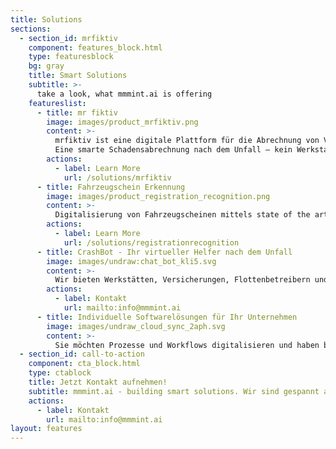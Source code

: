 ```yaml
---
title: Solutions
sections:
  - section_id: mrfiktiv
    component: features_block.html
    type: featuresblock
    bg: gray
    title: Smart Solutions
    subtitle: >-
      take a look, what mmmint.ai is offering
    featureslist:
      - title: mr fiktiv
        image: images/product_mrfiktiv.png
        content: >-
          mrfiktiv ist eine digitale Plattform für die Abrechnung von Versicherungsschäden nach einem Autounfall.​
          Eine smarte Schadensabrechnung nach dem Unfall – kein Werkstattbesuch, keine Reparatur und dank dem Einsatz von KI schnelles Geld. ​
        actions:
          - label: Learn More
            url: /solutions/mrfiktiv
      - title: Fahrzeugschein Erkennung
        image: images/product_registration_recognition.png
        content: >-
          Digitalisierung von Fahrzeugscheinen mittels state of the art object detection und optical character recognition (OCR). Durch Machine Learning zur automatisierten Anlage von Kundenfahrzeugen und Versicherungsfällen in Ihrem DMS System. mmmint.ai virtualisiert den Fahrzeugschein sowohl für den Werkstattbesuch, FLottenbetreiber und Fuhrparkmanager.
        actions:
          - label: Learn More
            url: /solutions/registrationrecognition
      - title: CrashBot - Ihr virtueller Helfer nach dem Unfall
        image: images/undraw:chat_bot_kli5.svg
        content: >-
          Wir bieten Werkstätten, Versicherungen, Flottenbetreibern und Fuhrparkmanagern einen auf KI trainierten Chatbot an. Die Antworten werden durch Deep Learning optimiert und geben dem Endkunden Sicherheit im Umgang mit dieser schwierigen Thematik. Unser CrashBot lernt gerade für seinen großen Auftritt - wenn Sie von Anfang dabei sein möchten, melden Sie sich gerne hier für unsere Updates an.
        actions:
          - label: Kontakt
            url: mailto:info@mmmint.ai
      - title: Individuelle Softwarelösungen für Ihr Unternehmen
        image: images/undraw_cloud_sync_2aph.svg
        content: >-
          Sie möchten Prozesse und Workflows digitalisieren und haben bereits konkrete Ideen? Wir entwickeln gemeinsam mit Ihnen datenbasierte digitale Services. Maßgeschneiderte Lösungen mit modernster Technologie. Die Projekte werden gemeinsam erarbeitet. Sprechen Sie uns gerne an.
  - section_id: call-to-action
    component: cta_block.html
    type: ctablock
    title: Jetzt Kontakt aufnehmen!
    subtitle: mmmint.ai - building smart solutions. Wir sind gespannt auf Ihre Herausforderung
    actions:
      - label: Kontakt
        url: mailto:info@mmmint.ai
layout: features
---
```

